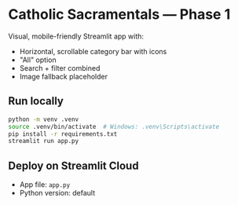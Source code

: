 # Catholic Sacramentals — Phase 1

Visual, mobile-friendly Streamlit app with:
- Horizontal, scrollable category bar with icons
- "All" option
- Search + filter combined
- Image fallback placeholder

## Run locally
```bash
python -m venv .venv
source .venv/bin/activate  # Windows: .venv\Scripts\activate
pip install -r requirements.txt
streamlit run app.py
```

## Deploy on Streamlit Cloud
- App file: `app.py`
- Python version: default
